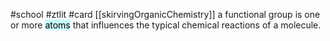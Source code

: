 #school #ztlit #card
[[skirvingOrganicChemistry]]
a functional group is one or more <mark style="background: #ABF7F7A6;">atoms</mark> that influences the typical chemical reactions of a molecule.